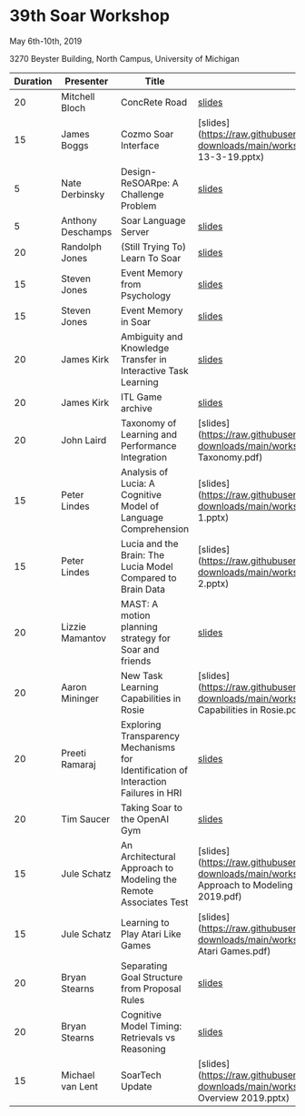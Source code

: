 # 39th Soar Workshop

May 6th-10th, 2019

3270 Beyster Building, North Campus, University of Michigan

| Duration | Presenter | Title | links |
|----------|-----------|-------|-------|
| 20       | Mitchell Bloch | ConcRete Road | [slides](https://raw.githubusercontent.com/SoarGroup/website-downloads/main/workshops/39/files/bazald-concrete-road.pdf) |
| 15       | James Boggs | Cozmo Soar Interface | [slides](https://raw.githubusercontent.com/SoarGroup/website-downloads/main/workshops/39/files/cozmo_Tutorial 13-3-19.pptx) |
| 5        | Nate Derbinsky | Design-ReSOARpe: A Challenge Problem | [slides](https://raw.githubusercontent.com/SoarGroup/website-downloads/main/workshops/39/files/recipe_soarworkshop_2019.pdf) |
| 5        | Anthony Deschamps | Soar Language Server | [slides](https://raw.githubusercontent.com/SoarGroup/website-downloads/main/workshops/39/files/soar-language-server.pdf) |
| 20       | Randolph Jones | (Still Trying To) Learn To Soar | [slides](https://raw.githubusercontent.com/SoarGroup/website-downloads/main/workshops/39/files/soar-workshop-reinforcement-learning-2019.pptx) |
| 15       | Steven Jones | Event Memory from Psychology | [slides](https://raw.githubusercontent.com/SoarGroup/website-downloads/main/workshops/39/files/Human_Event_Memory.pdf) |
| 15       | Steven Jones | Event Memory in Soar | [slides](https://raw.githubusercontent.com/SoarGroup/website-downloads/main/workshops/39/files/kirksoarworkshop19Talk2.pptx) |
| 20       | James Kirk | Ambiguity and Knowledge Transfer in Interactive Task Learning | [slides](https://raw.githubusercontent.com/SoarGroup/website-downloads/main/workshops/39/files/kirksoarworkshop19Talk1.pptx) |
| 20       | James Kirk | ITL Game archive | [slides](https://raw.githubusercontent.com/SoarGroup/website-downloads/main/workshops/39/files/kirksoarworkshop19Talk2.pptx) |
| 20       | John Laird | Taxonomy of Learning and Performance Integration | [slides](https://raw.githubusercontent.com/SoarGroup/website-downloads/main/workshops/39/files/Learning Taxonomy.pdf) |
| 15       | Peter Lindes | Analysis of Lucia: A Cognitive Model of Language Comprehension | [slides](https://raw.githubusercontent.com/SoarGroup/website-downloads/main/workshops/39/files/PL Soar WS 2019 1.pptx) |
| 15       | Peter Lindes | Lucia and the Brain: The Lucia Model Compared to Brain Data | [slides](https://raw.githubusercontent.com/SoarGroup/website-downloads/main/workshops/39/files/PL Soar WS 2019 2.pptx) |
| 20       | Lizzie Mamantov | MAST: A motion planning strategy for Soar and friends | [slides](https://raw.githubusercontent.com/SoarGroup/website-downloads/main/workshops/39/files/MAST_soarwkshp2019.pptx) |
| 20       | Aaron Mininger | New Task Learning Capabilities in Rosie | [slides](https://raw.githubusercontent.com/SoarGroup/website-downloads/main/workshops/39/files/New Task Learning Capabilities in Rosie.pdf) |
| 20       | Preeti Ramaraj | Exploring Transparency Mechanisms for Identification of Interaction Failures in HRI | [slides](https://raw.githubusercontent.com/SoarGroup/website-downloads/main/workshops/39/files/SoarWorkshop39_PreetiRamaraj.pptx) |
| 20       | Tim Saucer | Taking Soar to the OpenAI Gym | [slides](https://raw.githubusercontent.com/SoarGroup/website-downloads/main/workshops/39/files/Soar%20OpenAI%20Gym.pptx) |
| 15       | Jule Schatz | An Architectural Approach to Modeling the Remote Associates Test | [slides](https://raw.githubusercontent.com/SoarGroup/website-downloads/main/workshops/39/files/An Architectural Approach to Modeling the Remote Associates Test May 2019.pdf) |
| 15       | Jule Schatz | Learning to Play Atari Like Games | [slides](https://raw.githubusercontent.com/SoarGroup/website-downloads/main/workshops/39/files/Learning to Play Atari Games.pdf) |
| 20       | Bryan Stearns | Separating Goal Structure from Proposal Rules | [slides](https://raw.githubusercontent.com/SoarGroup/website-downloads/main/workshops/39/files/Stearns_SoarWorkshop2019_1.pptx) |
| 20       | Bryan Stearns | Cognitive Model Timing: Retrievals vs Reasoning | [slides](https://raw.githubusercontent.com/SoarGroup/website-downloads/main/workshops/39/files/Stearns_SoarWorkshop2019_2.pptx) |
| 15       | Michael van Lent | SoarTech Update | [slides](https://raw.githubusercontent.com/SoarGroup/website-downloads/main/workshops/39/files/SoarTech Overview 2019.pptx) |
